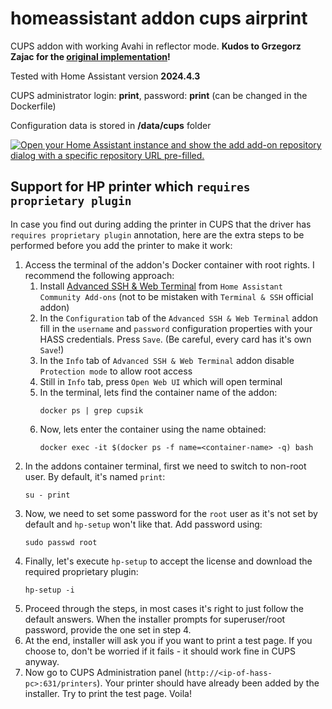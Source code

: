 # homeassistant addon cups airprint
CUPS addon with working Avahi in reflector mode. **Kudos to Grzegorz Zajac for the [original implementation](https://github.com/zajac-grzegorz/homeassistant-addon-cups-airprint)!**

Tested with Home Assistant version **2024.4.3**

CUPS administrator login: **print**, password: **print** (can be changed in the Dockerfile)

Configuration data is stored in **/data/cups** folder

[![Open your Home Assistant instance and show the add add-on repository dialog with a specific repository URL pre-filled.](https://my.home-assistant.io/badges/supervisor_add_addon_repository.svg)](https://my.home-assistant.io/redirect/supervisor_add_addon_repository/?repository_url=https%3A%2F%2Fgithub.com%2Fm1cx%2Fhomeassistant-addon-cups-airprint)

## Support for HP printer which `requires proprietary plugin`
In case you find out during adding the printer in CUPS that the driver has `requires proprietary plugin` annotation, here are the extra steps to be performed before you add the printer to make it work:
1. Access the terminal of the addon's Docker container with root rights. I recommend the following approach:
   1. Install [Advanced SSH & Web Terminal](https://github.com/hassio-addons/addon-ssh) from `Home Assistant Community Add-ons` (not to be mistaken with `Terminal & SSH` official addon)
   2. In the `Configuration` tab of the `Advanced SSH & Web Terminal` addon fill in the `username` and `password` configuration properties with your HASS credentials. Press `Save`. (Be careful, every card has it's own `Save`!)
   3. In the `Info` tab of `Advanced SSH & Web Terminal` addon disable `Protection mode` to allow root access
   4. Still in `Info` tab, press `Open Web UI` which will open terminal
   5. In the terminal, lets find the container name of the addon:
      ```
      docker ps | grep cupsik
      ```
   6. Now, lets enter the container using the name obtained:
      ```
      docker exec -it $(docker ps -f name=<container-name> -q) bash
      ```
2. In the addons container terminal, first we need to switch to non-root user. By default, it's named `print`:
   ```
   su - print
   ```
4. Now, we need to set some password for the `root` user as it's not set by default and `hp-setup` won't like that. Add password using:
      ```
      sudo passwd root
      ```
5. Finally, let's execute `hp-setup` to accept the license and download the required proprietary plugin:
   ```
   hp-setup -i
   ```
6. Proceed through the steps, in most cases it's right to just follow the default answers. When the installer prompts for superuser/root password, provide the one set in step 4.
7. At the end, installer will ask you if you want to print a test page. If you choose to, don't be worried if it fails - it should work fine in CUPS anyway.
8. Now go to CUPS Administration panel (`http://<ip-of-hass-pc>:631/printers`). Your printer should have already been added by the installer. Try to print the test page. Voila!
